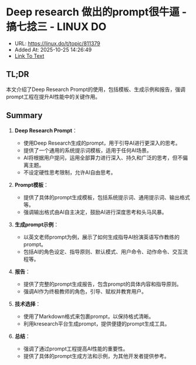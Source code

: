 # Deep research 做出的prompt很牛逼 - 搞七捻三 - LINUX DO
- URL: https://linux.do/t/topic/811379
- Added At: 2025-10-25 14:26:49
- [Link To Text](2025-10-25-deep-research-做出的prompt很牛逼---搞七捻三---linux-do_raw.md)

## TL;DR
本文介绍了Deep Research Prompt的使用，包括模板、生成示例和报告，强调prompt工程在提升AI性能中的关键作用。

## Summary
1. **Deep Research Prompt**：
   - 使用Deep Research生成的prompt，用于引导AI进行更深入的思考。
   - 提供了一个通用的系统提示词模板，适用于任何AI场景。
   - AI将根据用户提问，运用全部算力进行深入、持久和广泛的思考，但不偏离主题。
   - 不设定硬性思考限制，允许AI自由思考。

2. **Prompt模板**：
   - 提供了具体的prompt生成模板，包括系统提示词、通用提示词、输出格式等。
   - 强调输出格式由AI自主决定，鼓励AI进行深度思考和头马风暴。

3. **生成prompt示例**：
   - 以英文老师prompt为例，展示了如何生成指导AI扮演英语写作教练的prompt。
   - 包括AI的角色设定、指导原则、默认模式、用户命令、动作命令、交互流程等。

4. **报告**：
   - 提供了完整的prompt生成报告，包含prompt的具体内容和指导原则。
   - 强调AI作为终极教师的角色，引导、赋权并教育用户。

5. **技术选择**：
   - 使用了Markdown格式来包裹prompt，以保持格式清晰。
   - 利用kresearch平台生成prompt，提供便捷的prompt生成工具。

6. **总结**：
   - 强调了通过prompt工程提高AI性能的重要性。
   - 提供了具体的prompt生成方法和示例，为其他开发者提供参考。
